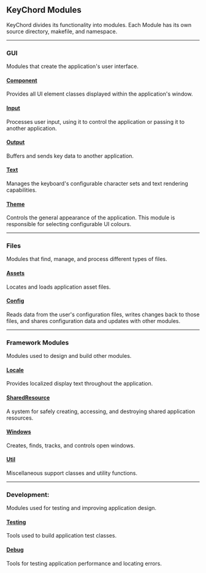 ## KeyChord Modules

KeyChord divides its functionality into modules. Each Module has its own source directory, makefile, and namespace.

---
### GUI
Modules that create the application's user interface.

#### [Component](./modules/Component.md)
Provides all UI element classes displayed within the application's window.

#### [Input](./modules/Input.md)
Processes user input, using it to control the application or passing it to another application.

#### [Output](./modules/Output.md)
Buffers and sends key data to another application.

#### [Text](./modules/Text.md)
Manages the keyboard's configurable character sets and text rendering capabilities.

#### [Theme](./modules/Theme.md)
Controls the general appearance of the application. This module is responsible for selecting configurable UI colours.

---
### Files
Modules that find, manage, and process different types of files.

#### [Assets](./modules/Assets.md)
Locates and loads application asset files.

#### [Config](./modules/Config.md)
Reads data from the user's configuration files, writes changes back to those files, and shares configuration data and updates with other modules.

---
### Framework Modules
Modules used to design and build other modules.

#### [Locale](./modules/Locale.md)
Provides localized display text throughout the application.

#### [SharedResource](./modules/SharedResource.md)
A system for safely creating, accessing, and destroying shared application resources.

#### [Windows](./modules/Windows.md)
Creates, finds, tracks, and controls open windows.

#### [Util](./modules/Util.md)
Miscellaneous support classes and utility functions.

---
### Development:
Modules used for testing and improving application design.

#### [Testing](./modules/Testing.md)
Tools used to build application test classes.

#### [Debug](./modules/Debug.md)
Tools for testing application performance and locating errors.

